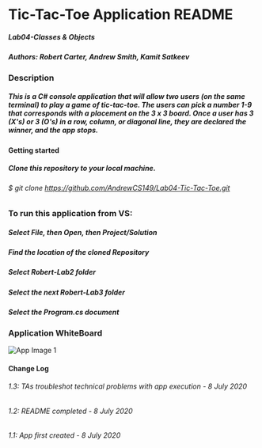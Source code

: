 # Tic-Tac-Toe Application README
##### Lab04-Classes & Objects
##### Authors: Robert Carter, Andrew Smith, Kamit Satkeev


### Description

##### This is a C# console application that will allow two users (on the same terminal) to play a game of tic-tac-toe. The users can pick a number 1-9 that corresponds with a placement on the 3 x 3 board. Once a user has 3 (X's) or 3 (O's) in a row, column, or diagonal line, they are declared the winner, and the app stops. 

#### Getting started

##### Clone this repository to your local machine.
###### $ git clone https://github.com/AndrewCS149/Lab04-Tic-Tac-Toe.git

### To run this application from VS:

##### Select File, then Open, then Project/Solution
##### Find the location of the cloned Repository
##### Select Robert-Lab2 folder
##### Select the next Robert-Lab3 folder
##### Select the Program.cs document

### Application WhiteBoard
![App Image 1](../assets/whiteboard.png)


#### Change Log
###### 1.3: TAs troubleshot technical problems with app execution - 8 July 2020
###### 1.2: README completed - 8 July 2020
###### 1.1: App first created - 8 July 2020